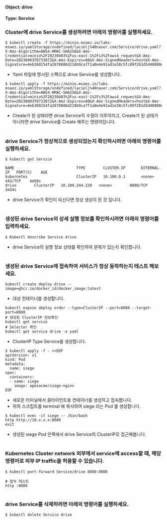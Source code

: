 
#### Object: drive
#### Type: Service

### Cluster에 drive Service를 생성하려면 아래의 명령어를 실행하세요.

```
$ kubectl create -f https://minio.msaez.io/labs-msaez.io/yamlStorage/undefined/lacielj%40naver.com/Service/drive.yaml?X-Amz-Algorithm=AWS4-HMAC-SHA256&X-Amz-Credential=minio%2F20230403%2Fus-east-1%2Fs3%2Faws4_request&X-Amz-Date=20230403T073307Z&X-Amz-Expires=60&X-Amz-SignedHeaders=host&X-Amz-Signature=4eb360154fa2878886d218b9ca7f1a8e4e91ad1e58c5fc89f281d5d48080e010
```
- Yaml 파일에 명시된 스펙으로 drive Service를 생성합니다.  

```
$ kubectl apply -f https://minio.msaez.io/labs-msaez.io/yamlStorage/undefined/lacielj%40naver.com/Service/drive.yaml?X-Amz-Algorithm=AWS4-HMAC-SHA256&X-Amz-Credential=minio%2F20230403%2Fus-east-1%2Fs3%2Faws4_request&X-Amz-Date=20230403T073307Z&X-Amz-Expires=60&X-Amz-SignedHeaders=host&X-Amz-Signature=4eb360154fa2878886d218b9ca7f1a8e4e91ad1e58c5fc89f281d5d48080e010
```
- Create가 된 상태라면 drive Service의 수정이 이루어지고, Create가 된 상태가 아니라면 drive Service를 Create 해주는 명령어입니다.
#

### drive Service가 정상적으로 생성되었는지 확인하시려면 아래의 명령어를 실행하세요.

```
$ kubectl get Service

NAME                            TYPE        CLUSTER-IP       EXTERNAL-IP   PORT(S)    AGE
kubernetes                      ClusterIP   10.100.0.1       <none>        443/TCP    4m58s
drive        ClusterIP   10.100.244.220   <none>        8080/TCP   2m24s

```
- drive Service가 확인이 되신다면 정상 생성이 된 것 입니다.
#

### 생성된 drive Service의 상세 실행 정보를 확인하시려면 아래의 명령어를 입력하세요.

```
$ Kubectl describe Service drive
```
- drive Service의 실행 정보 상태를 확인하여 문제가 있는지 확인합니다.
#

### 생성된 drive Service에 접속하여 서비스가 정상 동작하는지 테스트 해보세요.

```
kubectl create deploy drive --image=ghcr.io/docker_id/docker_image:latest
```
- 대상 컨테이너를 생성합니다.  

```
kubectl expose deploy order --type=ClusterIP --port=8080 --target-port=8080
# 생성된 ClusterIP 정보확인
kubectl get service 
# Selector 확인
kubectl get service drive -o yaml
```
- ClusterIP Type Service를 생성합니다.

```
$ kubectl apply -f - <<EOF
apiVersion: v1
kind: Pod
metadata:
  name: siege
spec:
  containers:
  - name: siege
    image: apexacme/siege-nginx
EOF
```
- 새로운 터미널에서 클라이언트용 컨테이너를 생성하고 접속합니다.
- 위의 스크립트를 terminal 에 복사하여 siege 라는 Pod 를 생성합니다.  

```
$ kubectl exec -it siege -- /bin/bash
http http://10.x.x.x:8080
exit
```
- 생성된 siege Pod 안쪽에서 drive Service의 ClusterIP로 접근해봅니다.
#

### Kubernetes Cluster network 외부에서 service에 access할 때, 해당 명령어로 외부 IP traffic을 허용할 수 있습니다.

```
$ kubectl port-forward Service/drive 8080:8080

# 접속 테스트
http :8080
```
#

### drive Service를 삭제하려면 아래의 명령어를 실행하세요.

```
$ kubectl delete Service drive
```
#

